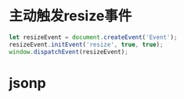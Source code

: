 # 主动触发resize事件

```javascript
let resizeEvent = document.createEvent('Event');
resizeEvent.initEvent('resize', true, true);
window.dispatchEvent(resizeEvent);
```

# jsonp
```javascript


```
